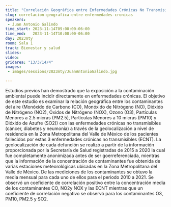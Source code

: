 ```yaml
---
title: "Correlación Geográfica entre Enfermedades Crónicas No Transmisibles y la contaminación atmosférica en el Valle de México"
slug: correlacion-geografica-entre-enfermedades-cronicas
speakers:
 - Juan Antonio Galindo
time_start: 2023-11-14T09:00:00-06:00
time_end:   2023-11-14T10:00:00-06:00
day: 2023mty
room: Sala 1 
track: Bienestar y salud
slides: 
video: 
gridarea: "13/3/14/4"
images:
 - images/sessions/2023mty/JuanAntonioGalindo.jpg

---
```


Estudios previos han demostrado que la exposición a la contaminación ambiental puede incidir directamente en enfermedades crónicas. El objetivo de este estudio es examinar la relación geográfica entre los contaminantes del aire (Monóxido de Carbono (CO), Monóxido de Nitrógeno (NO), Dióxido de Nitrógeno (NO2), Óxidos de Nitrógeno (NOX),  Ozono (O3), Partículas Menores a 2.5 micras (PM2.5), Partículas Menores a 10 micras (PM10) y Dióxido de Azufre (SO2)) con las enfermedades crónicas no transmisibles (cáncer, diabetes y neumonía) a través de la geolocalización a nivel de residencia en la Zona Metropolitana del Valle de México de los pacientes fallecidos por estas 3 enfermedades crónicas no transmisibles (ECNT). La geolocalización de cada defunción se realizó a partir de la información proporcionada por la Secretaría de Salud registradas de 2015 a 2020 la cual fue completamente anonimizada antes de ser goerreferenciada, mientras que la información de la concentración de contaminantes fue obtenida de varias estaciones meteorológicas ubicadas en la Zona Metropolitana del Valle de México. De las mediciones de los contaminantes se obtuvo la media mensual para cada uno de ellos para el periodo 2010 a 2021. Se observó un coeficiente de correlación positivo entre la concentración media de los contaminantes CO, NO2y NOX y las ECNT mientras que un coeficiente de correlación negativo se observó para los contaminantes O3, PM10, PM2.5 y SO2.


